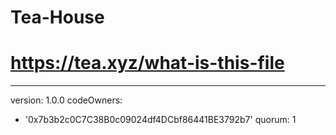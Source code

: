 # Tea-House
# https://tea.xyz/what-is-this-file
---
version: 1.0.0
codeOwners:
  - '0x7b3b2c0C7C38B0c09024df4DCbf86441BE3792b7'
quorum: 1
